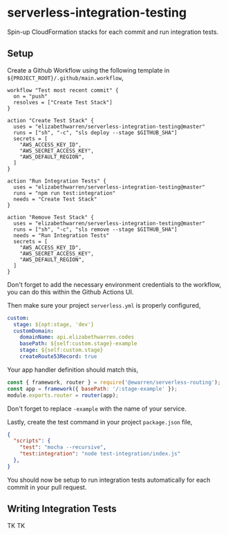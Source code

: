 # serverless-integration-testing

Spin-up CloudFormation stacks for each commit and run integration tests.

## Setup

Create a Github Workflow using the following template in `${PROJECT_ROOT}/.github/main.workflow`,

```
workflow "Test most recent commit" {
  on = "push"
  resolves = ["Create Test Stack"]
}

action "Create Test Stack" {
  uses = "elizabethwarren/serverless-integration-testing@master"
  runs = ["sh", "-c", "sls deploy --stage $GITHUB_SHA"]
  secrets = [
    "AWS_ACCESS_KEY_ID",
    "AWS_SECRET_ACCESS_KEY",
    "AWS_DEFAULT_REGION",
  ]
}

action "Run Integration Tests" {
  uses = "elizabethwarren/serverless-integration-testing@master"
  runs = "npm run test:integration"
  needs = "Create Test Stack"
}

action "Remove Test Stack" {
  uses = "elizabethwarren/serverless-integration-testing@master"
  runs = ["sh", "-c", "sls remove --stage $GITHUB_SHA"]
  needs = "Run Integration Tests"
  secrets = [
    "AWS_ACCESS_KEY_ID",
    "AWS_SECRET_ACCESS_KEY",
    "AWS_DEFAULT_REGION",
  ]
}
```

Don't forget to add the necessary environment credentials to the workflow, you can do this within the Github Actions UI.

Then make sure your project `serverless.yml` is properly configured,

```yml
custom:
  stage: ${opt:stage, 'dev'}
  customDomain:
    domainName: api.elizabethwarren.codes
    basePath: ${self:custom.stage}-example
    stage: ${self:custom.stage}
    createRoute53Record: true
```

Your app handler definition should match this,

```js
const { framework, router } = require('@ewarren/serverless-routing');
const app = framework({ basePath: '/:stage-example' });
module.exports.router = router(app);
```

Don't forget to replace `-example` with the name of your service.

Lastly, create the test command in your project `package.json` file,

```json
{
  "scripts": {
    "test": "mocha --recursive",
    "test:integration": "node test-integration/index.js"
  },
}
```

You should now be setup to run integration tests automatically for each commit in your pull request.

## Writing Integration Tests

TK TK
